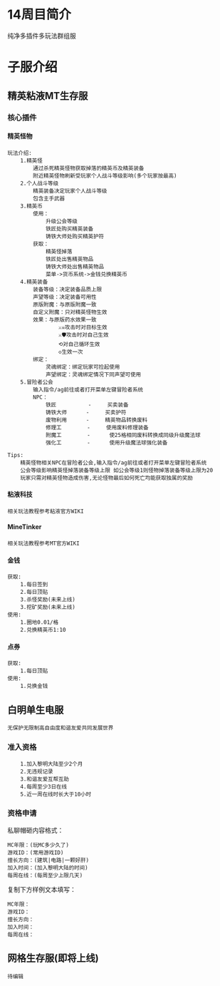 # 14周目简介
纯净多插件多玩法群组服

# **子服介绍**

## 精英粘液MT生存服
### 核心插件
#### 精英怪物
	玩法介绍:
		1.精英怪
			通过杀死精英怪物获取掉落的精英币及精英装备
			附近精英怪物刷新受玩家个人战斗等级影响(多个玩家按最高)
		2.个人战斗等级
			精英装备决定玩家个人战斗等级
			包含主手武器
		3.精英币
			使用：
				升级公会等级
				铁匠处购买精英装备
				铸铁大师处购买精英护符
			获取：
				精英怪掉落
				铁匠处出售精英物品
				铸铁大师处出售精英物品
				菜单->货币系统->金钱兑换精英币
		4.精英装备
			装备等级：决定装备品质上限
			声望等级：决定装备可用性
			原版附魔：与原版附魔一致
			自定义附魔：只对精英怪物生效
			效果：与原版药水效果一致
					⚔☠攻击时对目标生效
					⚔🛡攻击时对自己生效
					⟲对自己循环生效
					◇生效一次
			绑定：
				灵魂绑定：绑定玩家可捡起使用
				声望绑定：灵魂绑定情况下同声望可使用
		5.冒险者公会
			输入指令/ag前往或者打开菜单左键冒险者系统
			NPC：
				铁匠          -     买卖装备
				铸铁大师      -     买卖护符
				废物利用      -     精英物品转换废料
				修理工        -     使用废料修理装备
				附魔工        -	  使25格相同废料转换成同级升级魔法球
				强化工        -	  使用升级魔法球强化装备
				
	Tips: 
		精英怪物相关NPC在冒险者公会,输入指令/ag前往或者打开菜单左键冒险者系统
		公会等级影响精英怪掉落装备等级上限 如公会等级1则怪物掉落装备等级上限为20
		玩家只需对精英怪物造成伤害,无论怪物最后如何死亡均能获取独属的奖励
#### 粘液科技
	相关玩法教程参考粘液官方WIKI
	
#### MineTinker
	相关玩法教程参考MT官方WIKI
	
	
#### 金钱
	获取:
		1.每日签到
		2.每日顶贴
		3.杀怪奖励(未来上线)
		3.挖矿奖励(未来上线)
	使用:
		1.圈地0.01/格
		2.兑换精英币1:10

#### 点券
	获取:
		1.每日顶贴
	使用:
		1.兑换金钱
		
		
## 白明单生电服
	无保护无限制高自由度和谐友爱共同发展世界
### 准入资格
		1.加入黎明大陆至少2个月
		2.无违规记录
		3.和谐友爱互帮互助
		4.每周至少3日在线
		5.近一周在线时长大于10小时
### 资格申请
私聊帽砸内容格式：
```
MC年限：(玩MC多少久了)
游戏ID：(常用游戏ID)
擅长方向：(建筑|电路|一颗好肝)
加入时间：(加入黎明大陆的时间)
每周在线：(每周至少上限几天)
```

复制下方样例文本填写：
```
MC年限：
游戏ID：
擅长方向：
加入时间：
每周在线：
```
		
	
## 网格生存服(即将上线)
	待编辑
